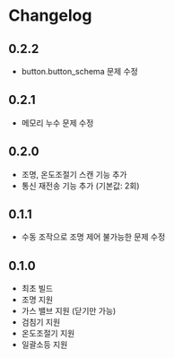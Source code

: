 # Changelog

## 0.2.2
- button.button_schema 문제 수정

## 0.2.1
- 메모리 누수 문제 수정

## 0.2.0
- 조명, 온도조절기 스캔 기능 추가
- 통신 재전송 기능 추가 (기본값: 2회)

## 0.1.1
- 수동 조작으로 조명 제어 불가능한 문제 수정

## 0.1.0
- 최초 빌드
- 조명 지원
- 가스 밸브 지원 (닫기만 가능)
- 검침기 지원
- 온도조절기 지원
- 일괄소등 지원
